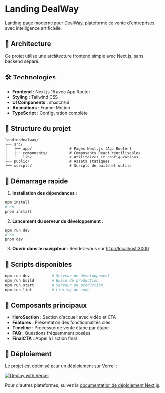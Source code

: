 # Landing DealWay

Landing page moderne pour DealWay, plateforme de vente d'entreprises avec intelligence artificielle.

## 🚀 Architecture

Ce projet utilise une architecture frontend simple avec Next.js, sans backend séparé.

## 🛠️ Technologies

- **Frontend** : Next.js 15 avec App Router
- **Styling** : Tailwind CSS
- **UI Components** : shadcn/ui
- **Animations** : Framer Motion
- **TypeScript** : Configuration complète

## 📁 Structure du projet

```
landingdealway/
├── src/
│   ├── app/                 # Pages Next.js (App Router)
│   ├── components/          # Composants React réutilisables
│   └── lib/                 # Utilitaires et configurations
├── public/                  # Assets statiques
└── scripts/                 # Scripts de build et outils
```

## 🚀 Démarrage rapide

1. **Installation des dépendances** :
```bash
npm install
# ou
pnpm install
```

2. **Lancement du serveur de développement** :
```bash
npm run dev
# ou
pnpm dev
```

3. **Ouvrir dans le navigateur** :
Rendez-vous sur [http://localhost:3000](http://localhost:3000)

## 📝 Scripts disponibles

```bash
npm run dev          # Serveur de développement
npm run build        # Build de production
npm run start        # Serveur de production
npm run lint         # Linting du code
```

## 🎨 Composants principaux

- **HeroSection** : Section d'accueil avec vidéo et CTA
- **Features** : Présentation des fonctionnalités clés
- **Timeline** : Processus de vente étape par étape
- **FAQ** : Questions fréquemment posées
- **FinalCTA** : Appel à l'action final

## 🚀 Déploiement

Le projet est optimisé pour un déploiement sur Vercel :

[![Deploy with Vercel](https://vercel.com/button)](https://vercel.com/new?utm_medium=default-template&filter=next.js&utm_source=create-next-app&utm_campaign=create-next-app-readme)

Pour d'autres plateformes, suivez la [documentation de déploiement Next.js](https://nextjs.org/docs/app/building-your-application/deploying).
